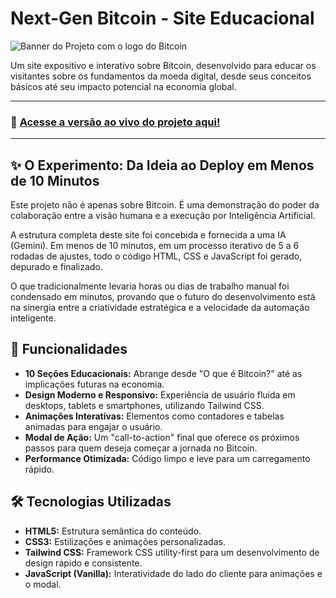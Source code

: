 # Next-Gen Bitcoin - Site Educacional

![Banner do Projeto com o logo do Bitcoin](https://images.unsplash.com/photo-1639322537228-f710d846310a?crop=entropy&cs=tinysrgb&fit=max&fm=jpg&ixid=M3wxMjA3fDB8MHxwaG90by1wYWdlfHx8fGVufDB8fHx8fA%3D%3D&ixlib=rb-4.0.3&q=80&w=1080)

Um site expositivo e interativo sobre Bitcoin, desenvolvido para educar os visitantes sobre os fundamentos da moeda digital, desde seus conceitos básicos até seu impacto potencial na economia global.

---

### 🔗 **[Acesse a versão ao vivo do projeto aqui!](https://next-gen-bitcoin-production.up.railway.app/)**

---

## ✨ O Experimento: Da Ideia ao Deploy em Menos de 10 Minutos

Este projeto não é apenas sobre Bitcoin. É uma demonstração do poder da colaboração entre a visão humana e a execução por Inteligência Artificial.

A estrutura completa deste site foi concebida e fornecida a uma IA (Gemini). Em menos de 10 minutos, em um processo iterativo de 5 a 6 rodadas de ajustes, todo o código HTML, CSS e JavaScript foi gerado, depurado e finalizado.

O que tradicionalmente levaria horas ou dias de trabalho manual foi condensado em minutos, provando que o futuro do desenvolvimento está na sinergia entre a criatividade estratégica e a velocidade da automação inteligente.

## 🚀 Funcionalidades

- **10 Seções Educacionais:** Abrange desde "O que é Bitcoin?" até as implicações futuras na economia.
- **Design Moderno e Responsivo:** Experiência de usuário fluida em desktops, tablets e smartphones, utilizando Tailwind CSS.
- **Animações Interativas:** Elementos como contadores e tabelas animadas para engajar o usuário.
- **Modal de Ação:** Um "call-to-action" final que oferece os próximos passos para quem deseja começar a jornada no Bitcoin.
- **Performance Otimizada:** Código limpo e leve para um carregamento rápido.

## 🛠️ Tecnologias Utilizadas

- **HTML5:** Estrutura semântica do conteúdo.
- **CSS3:** Estilizações e animações personalizadas.
- **Tailwind CSS:** Framework CSS utility-first para um desenvolvimento de design rápido e consistente.
- **JavaScript (Vanilla):** Interatividade do lado do cliente para animações e o modal.
